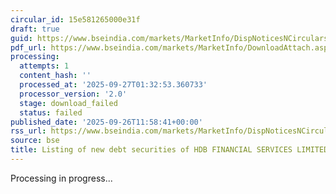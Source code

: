 ```yaml
---
circular_id: 15e581265000e31f
draft: true
guid: https://www.bseindia.com/markets/MarketInfo/DispNoticesNCirculars.aspx?Noticeid={0376622E-A3D1-451E-82B1-CD1BAA21D5A6}&noticeno=20250926-34&dt=09/26/2025&icount=34&totcount=76&flag=0
pdf_url: https://www.bseindia.com/markets/MarketInfo/DownloadAttach.aspx?id=20250926-34&attachedId=
processing:
  attempts: 1
  content_hash: ''
  processed_at: '2025-09-27T01:32:53.360733'
  processor_version: '2.0'
  stage: download_failed
  status: failed
published_date: '2025-09-26T11:58:41+00:00'
rss_url: https://www.bseindia.com/markets/MarketInfo/DispNoticesNCirculars.aspx?Noticeid={0376622E-A3D1-451E-82B1-CD1BAA21D5A6}&noticeno=20250926-34&dt=09/26/2025&icount=34&totcount=76&flag=0
source: bse
title: Listing of new debt securities of HDB FINANCIAL SERVICES LIMITED
---
```


Processing in progress...